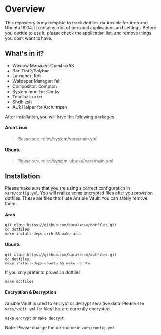 

# Overview

This repository is my template to track dotfiles via Ansible for Arch and Ubuntu 16.04. It contains a lot of personal applications and settings. Before you decide to use it, please check the application list, and remove things you don’t want to have.

## What's in it?

* Window Manager: Openbox/i3
* Bar: Tint2/Polybar
* Launcher: Rofi
* Wallpaper Manager: feh
* Compositor: Compton
* System monitor: Conky
* Terminal: urxvt
* Shell: zsh
* AUR Helper for Arch: trizen

After installation, you will have the following packages.
#### Arch Linux
> Please see, roles/system/vars/main.yml

#### Ubuntu
> Please see, roles/system-ubuntu/vars/main.yml

## Installation

Please make sure that you are using a correct configuration in ```vars/config.yml```. You will realize some encrypted files after you provision dotfiles. These are files that I use Ansible Vault. You can safely remove them.

#### Arch
```
git clone https://github.com/burakkose/dotfiles.git 
cd dotfiles
make install-deps-arch && make arch
```

#### Ubuntu
```
git clone https://github.com/burakkose/dotfiles.git 
cd dotfiles
make install-deps-ubuntu && make ubuntu
```

If you only prefer to provision dotfiles

```make dotfiles```

#### Encryption & Decryption
Ansible Vault is used to encrypt or decrypt sensitive data. Please see ```vars/vault.yml``` for files that are currently encrypted. 

```make encrypt``` or ```make decrypt```

Note: Please change the username in ```vars/config.yml```.

